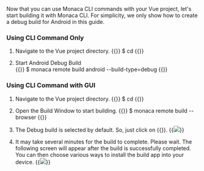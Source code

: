 Now that you can use Monaca CLI commands with your Vue project, let's start building it with Monaca CLI. For simplicity, we only show how to create a debug build for Android in this guide. 

### Using CLI Command Only
1. Navigate to the Vue project directory.
{{<highlight bash>}}
$ cd <project dir>
{{</highlight>}}

2. Start Android Debug Build  
{{<highlight bash>}}
$ monaca remote build android --build-type=debug
{{</highlight>}}

### Using CLI Command with GUI
1. Navigate to the Vue project directory.
{{<highlight bash>}}
$ cd <project dir>
{{</highlight>}}

2. Open the Build Window to start building.
{{<highlight bash>}}
$ monaca remote build --browser
{{</highlight>}}

3. The Debug build is selected by default. So, just click on {{<guilabel name="Start Build">}}. 
	{{<img src="/images/migration/cli_build.png">}}

4. It may take several minutes for the build to complete. Please wait. The following screen will appear after the build is successfully completed. You can then choose various ways to install the build app into your device. 
  {{<img src="/images/migration/localkit_build_success.png">}}